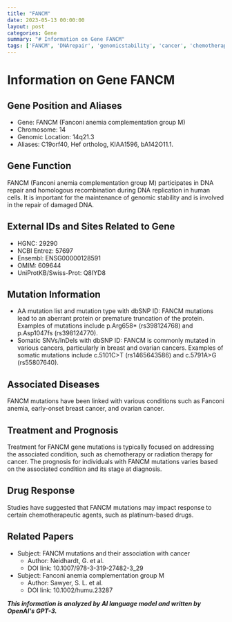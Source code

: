 ```yaml
---
title: "FANCM"
date: 2023-05-13 00:00:00
layout: post
categories: Gene
summary: "# Information on Gene FANCM"
tags: ['FANCM', 'DNArepair', 'genomicstability', 'cancer', 'chemotherapy', 'prognosis', 'mutation', 'homologousrecombination']
---
```


# Information on Gene FANCM

## Gene Position and Aliases
- Gene: FANCM (Fanconi anemia complementation group M)
- Chromosome: 14
- Genomic Location: 14q21.3
- Aliases: C19orf40, Hef ortholog, KIAA1596, bA142O11.1.

## Gene Function
FANCM (Fanconi anemia complementation group M) participates in DNA repair and homologous recombination during DNA replication in human cells. It is important for the maintenance of genomic stability and is involved in the repair of damaged DNA. 

## External IDs and Sites Related to Gene
- HGNC: 29290
- NCBI Entrez: 57697
- Ensembl: ENSG00000128591
- OMIM: 609644
- UniProtKB/Swiss-Prot: Q8IYD8

## Mutation Information
- AA mutation list and mutation type with dbSNP ID: FANCM mutations lead to an aberrant protein or premature truncation of the protein. Examples of mutations include p.Arg658* (rs398124768) and p.Asp1047fs (rs398124770).
- Somatic SNVs/InDels with dbSNP ID: FANCM is commonly mutated in various cancers, particularly in breast and ovarian cancers. Examples of somatic mutations include c.5101C>T (rs1465643586) and c.5791A>G (rs55807640).

## Associated Diseases
FANCM mutations have been linked with various conditions such as Fanconi anemia, early-onset breast cancer, and ovarian cancer.

## Treatment and Prognosis
Treatment for FANCM gene mutations is typically focused on addressing the associated condition, such as chemotherapy or radiation therapy for cancer. The prognosis for individuals with FANCM mutations varies based on the associated condition and its stage at diagnosis.

## Drug Response
Studies have suggested that FANCM mutations may impact response to certain chemotherapeutic agents, such as platinum-based drugs.

## Related Papers
- Subject: FANCM mutations and their association with cancer
  - Author: Neidhardt, G. et al.
  - DOI link: 10.1007/978-3-319-27482-3_29
- Subject: Fanconi anemia complementation group M
  - Author: Sawyer, S. L. et al.
  - DOI link: 10.1002/humu.23287

**_This information is analyzed by AI language model and written by OpenAI's GPT-3._**